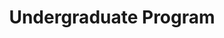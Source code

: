 ---
title: Undergraduate Program
menu:
    main:
        identifier: undergraduate
        name: Undergraduate
        weight: 3
---